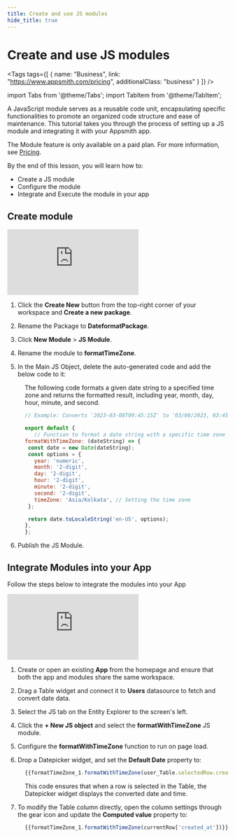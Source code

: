 ```yaml
---
title: Create and use JS modules
hide_title: true
---
```


<!-- vale off -->

<div className="tag-wrapper">
 <h1>Create and use JS modules</h1>

<Tags
tags={[
{ name: "Business", link: "https://www.appsmith.com/pricing", additionalClass: "business" }
]}
/>

</div>

<!-- vale on -->
import Tabs from '@theme/Tabs';
import TabItem from '@theme/TabItem';


A JavaScript module serves as a reusable code unit, encapsulating specific functionalities to promote an organized code structure and ease of maintenance. This tutorial takes you through the process of setting up a JS module and integrating it with your Appsmith app.

The Module feature is only available on a paid plan. For more information, see [Pricing](https://www.appsmith.com/pricing).

By the end of this lesson, you will learn how to:

* Create a JS module
* Configure the module 
* Integrate and Execute the module in your app

## Create module


<div style={{ position: "relative", paddingBottom: "calc(50.520833333333336% + 41px)", height: "0", width: "100%" }}>
  <iframe src="https://demo.arcade.software/gCgCD9xeF0wRUFPO9hEO?embed" frameborder="0" loading="lazy" webkitallowfullscreen mozallowfullscreen allowfullscreen style={{ position: "absolute", top: "0", left: "0", width: "100%", height: "100%", colorScheme: "light" }} title="Appsmith | Connect Data">
  </iframe>
</div>



1. Click the **Create New** button from the top-right corner of your workspace and **Create a new package**.

2. Rename the Package to **DateformatPackage**.

3. Click **New Module** > **JS Module**.

4. Rename the module to **formatTimeZone**.


5. In the Main JS Object, delete the auto-generated code and add the below code to it:

<dd>

The following code formats a given date string to a specified time zone and returns the formatted result, including year, month, day, hour, minute, and second.

```js
// Example: Converts '2023-03-08T09:45:15Z' to '03/08/2023, 03:45:15 IST'

export default {
   // Function to format a date string with a specific time zone
formatWithTimeZone: (dateString) => {
 const date = new Date(dateString);
 const options = {
   year: 'numeric',
   month: '2-digit',
   day: '2-digit',
   hour: '2-digit',
   minute: '2-digit',
   second: '2-digit',
   timeZone: 'Asia/Kolkata', // Setting the time zone
 };

 return date.toLocaleString('en-US', options);
},
};
```

</dd>



6. Publish the JS Module.


## Integrate Modules into your App

Follow the steps below to integrate the modules into your App

<div style={{ position: "relative", paddingBottom: "calc(50.520833333333336% + 41px)", height: "0", width: "100%" }}>
  <iframe src="https://demo.arcade.software/uAjFJw61QMAS6wGptSlf?embed" frameborder="0" loading="lazy" webkitallowfullscreen mozallowfullscreen allowfullscreen style={{ position: "absolute", top: "0", left: "0", width: "100%", height: "100%", colorScheme: "light" }} title="Appsmith | Connect Data">
  </iframe>
</div>


1. Create or open an existing **App** from the homepage and ensure that both the app and modules share the same workspace.

2. Drag a Table widget and connect it to **Users** datasource to fetch and convert date data.

3. Select the JS tab on the Entity Explorer to the screen's left.

4. Click the **+ New JS object** and select the **formatWithTimeZone** JS module.

5. Configure the **formatWithTimeZone** function to run on page load.

6. Drop a Datepicker widget, and set the **Default Date** property to:

<dd>

```js
{{formatTimeZone_1.formatWithTimeZone(user_Table.selectedRow.created_at)}}
```

This code ensures that when a row is selected in the Table, the Datepicker widget displays the converted date and time.

</dd>


7. To modify the Table column directly, open the column settings through the gear icon and update the **Computed value** property to:

<dd>

```js
{{formatTimeZone_1.formatWithTimeZone(currentRow['created_at'])}}
```

</dd>
